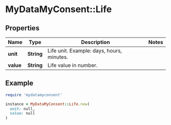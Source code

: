# MyDataMyConsent::Life

## Properties

| Name | Type | Description | Notes |
| ---- | ---- | ----------- | ----- |
| **unit** | **String** | Life unit. Example: days, hours, minutes. |  |
| **value** | **String** | Life value in number. |  |

## Example

```ruby
require 'mydatamyconsent'

instance = MyDataMyConsent::Life.new(
  unit: null,
  value: null
)
```

